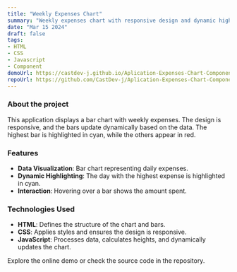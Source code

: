 ```yaml
---
title: "Weekly Expenses Chart"
summary: "Weekly expenses chart with responsive design and dynamic highlighting."
date: "Mar 15 2024"
draft: false
tags:
- HTML
- CSS
- Javascript
- Component
demoUrl: https://castdev-j.github.io/Aplication-Expenses-Chart-Component-Main/
repoUrl: https://github.com/CastDev-j/Aplication-Expenses-Chart-Component-Main
---
```


### About the project  
This application displays a bar chart with weekly expenses. The design is responsive, and the bars update dynamically based on the data. The highest bar is highlighted in cyan, while the others appear in red.

### Features  
- **Data Visualization**: Bar chart representing daily expenses.  
- **Dynamic Highlighting**: The day with the highest expense is highlighted in cyan.  
- **Interaction**: Hovering over a bar shows the amount spent.  

### Technologies Used  
- **HTML**: Defines the structure of the chart and bars.  
- **CSS**: Applies styles and ensures the design is responsive.  
- **JavaScript**: Processes data, calculates heights, and dynamically updates the chart.  

Explore the online demo or check the source code in the repository.

